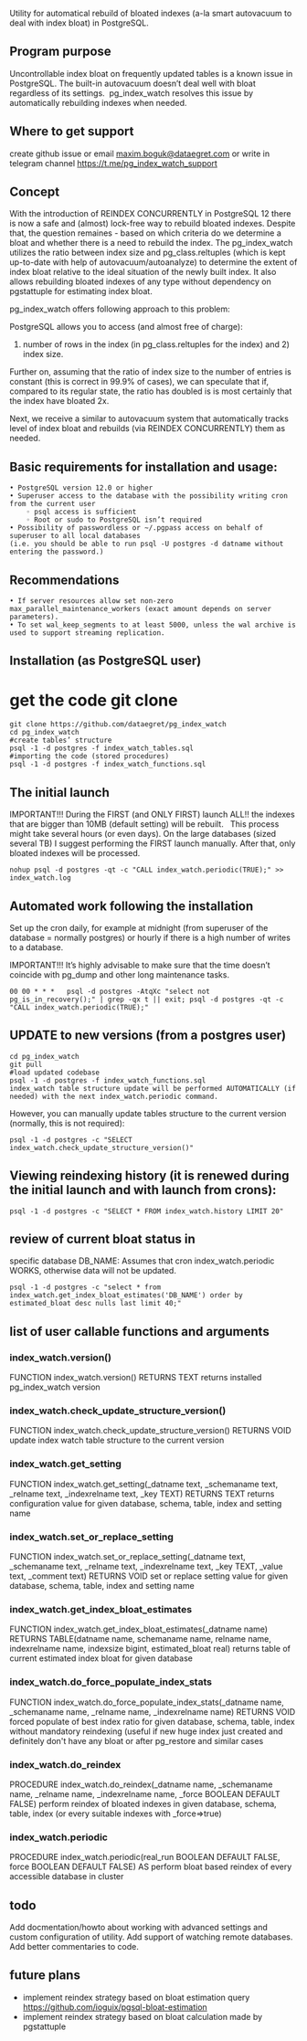 Utility for automatical rebuild of bloated indexes (a-la smart autovacuum to deal with index bloat) in PostgreSQL.

## Program purpose
Uncontrollable index bloat on frequently updated tables is a known issue in PostgreSQL.
The built-in autovacuum doesn’t deal well with bloat regardless of its settings. 
pg_index_watch resolves this issue by automatically rebuilding indexes when needed. 

## Where to get support
create github issue
or email maxim.boguk@dataegret.com
or write in telegram channel https://t.me/pg_index_watch_support


## Concept
With the introduction of REINDEX CONCURRENTLY in PostgreSQL 12 there is now a safe and (almost) lock-free way to rebuild bloated indexes.
Despite that, the question remaines - based on which criteria do we determine a bloat and whether there is a need to rebuild the index.
The pg_index_watch utilizes the ratio between index size and pg_class.reltuples (which is kept up-to-date with help of autovacuum/autoanalyze) to determine the extent of index bloat relative to the ideal situation of the newly built index.
It also allows rebuilding bloated indexes of any type without dependency on pgstattuple for estimating index bloat.

pg_index_watch offers following approach to this problem:

PostgreSQL allows you to access (and almost free of charge):
1) number of rows in the index (in pg_class.reltuples for the index) and 2) index size.

Further on, assuming that the ratio of index size to the number of entries is constant (this is correct in 99.9% of cases), we can speculate that if, compared to its regular state, the ratio has doubled is is most certainly that the index have bloated 2x.

Next, we receive a similar to autovacuum system that automatically tracks level of index bloat and rebuilds (via REINDEX CONCURRENTLY) them as needed.


## Basic requirements for installation and usage:
    • PostgreSQL version 12.0 or higher
    • Superuser access to the database with the possibility writing cron from the current user 
        ◦ psql access is sufficient
        ◦ Root or sudo to PostgreSQL isn’t required
    • Possibility of passwordless or ~/.pgpass access on behalf of superuser to all local databases
    (i.e. you should be able to run psql -U postgres -d datname without entering the password.)

## Recommendations 
    • If server resources allow set non-zero max_parallel_maintenance_workers (exact amount depends on server parameters).
    • To set wal_keep_segments to at least 5000, unless the wal archive is used to support streaming replication.

## Installation (as PostgreSQL user)

# get the code git clone
```
git clone https://github.com/dataegret/pg_index_watch
cd pg_index_watch
#create tables’ structure
psql -1 -d postgres -f index_watch_tables.sql
#importing the code (stored procedures)
psql -1 -d postgres -f index_watch_functions.sql
```

## The initial launch

IMPORTANT!!! During the FIRST (and ONLY FIRST) launch ALL!! the indexes that are bigger than 10MB (default setting) will be rebuilt.  
This process might take several hours (or even days).
On the large databases (sized several TB) I suggest performing the FIRST launch manually. 
After that, only bloated indexes will be processed.

```
nohup psql -d postgres -qt -c "CALL index_watch.periodic(TRUE);" >> index_watch.log
```


## Automated work following the installation
Set up the cron daily, for example at midnight (from superuser of the database = normally postgres) or hourly if there is a high number of writes to a database. 

IMPORTANT!!! It’s highly advisable to make sure that the time doesn’t coincide with pg_dump and other long maintenance tasks.

```
00 00 * * *   psql -d postgres -AtqXc "select not pg_is_in_recovery();" | grep -qx t || exit; psql -d postgres -qt -c "CALL index_watch.periodic(TRUE);"
```

## UPDATE to new versions (from a postgres user)
```
cd pg_index_watch
git pull
#load updated codebase
psql -1 -d postgres -f index_watch_functions.sql
index_watch table structure update will be performed AUTOMATICALLY (if needed) with the next index_watch.periodic command.
```

However, you can manually update tables structure to the current version (normally, this is not required):

```
psql -1 -d postgres -c "SELECT index_watch.check_update_structure_version()"
```

## Viewing reindexing history (it is renewed during the initial launch and with launch from crons): 
```
psql -1 -d postgres -c "SELECT * FROM index_watch.history LIMIT 20"
```

## review of current bloat status in  
specific database DB_NAME:
Assumes that cron index_watch.periodic WORKS, otherwise data will not be updated.

```
psql -1 -d postgres -c "select * from index_watch.get_index_bloat_estimates('DB_NAME') order by estimated_bloat desc nulls last limit 40;"
```

## list of user callable functions and arguments

### index_watch.version()
FUNCTION index_watch.version() RETURNS TEXT
returns installed pg_index_watch version

### index_watch.check_update_structure_version()
FUNCTION index_watch.check_update_structure_version() RETURNS VOID
update index watch table structure to the current version

### index_watch.get_setting
FUNCTION index_watch.get_setting(_datname text, _schemaname text, _relname text, _indexrelname text, _key TEXT) RETURNS TEXT
returns configuration value for given database, schema, table, index and setting name 

### index_watch.set_or_replace_setting
FUNCTION index_watch.set_or_replace_setting(_datname text, _schemaname text, _relname text, _indexrelname text, _key TEXT, _value text, _comment text) RETURNS VOID
set or replace setting value for given database, schema, table, index and setting name

### index_watch.get_index_bloat_estimates
FUNCTION index_watch.get_index_bloat_estimates(_datname name) RETURNS TABLE(datname name, schemaname name, relname name, indexrelname name, indexsize bigint, estimated_bloat real) 
returns table of current estimated index bloat for given database

### index_watch.do_force_populate_index_stats
FUNCTION index_watch.do_force_populate_index_stats(_datname name, _schemaname name, _relname name, _indexrelname name) RETURNS VOID
forced populate of best index ratio for given database, schema, table, index without mandatory reindexing (useful if new huge index just created and definitely don't have any bloat or after pg_restore and similar cases

### index_watch.do_reindex
PROCEDURE index_watch.do_reindex(_datname name, _schemaname name, _relname name, _indexrelname name, _force BOOLEAN DEFAULT FALSE) 
perform reindex of bloated indexes in given database, schema, table, index (or every suitable indexes with _force=>true)

### index_watch.periodic
PROCEDURE index_watch.periodic(real_run BOOLEAN DEFAULT FALSE, force BOOLEAN DEFAULT FALSE) AS
perform bloat based reindex of every accessible database in cluster


## todo
Add docmentation/howto about working with advanced settings and custom configuration of utility.
Add support of watching remote databases.
Add better commentaries to code.

## future plans
 - implement reindex strategy based on bloat estimation query https://github.com/ioguix/pgsql-bloat-estimation
 - implement reindex strategy based on bloat calculation made by pgstattuple

